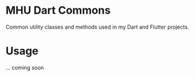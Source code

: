 # MHU Dart Commons

Common utility classes and methods used in my Dart and Flutter projects.

# Usage

... coming soon